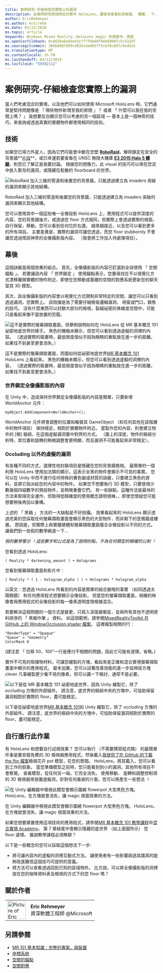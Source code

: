 ```yaml
---
title: 案例研究-仔細檢查您實際上的漏洞
description: 此案例研究將說明如何實作 HoloLens，讓使用者看到背後牆、 樓層、 下，並在其實際環境中的虛擬網站上的 「 magic 視窗 」 效果。
author: EricRehmeyer
ms.author: ericrehm
ms.date: 03/21/2018
ms.topic: article
keywords: Windows Mixed Reality，HoloLens magic 的視窗中，視差
ms.openlocfilehash: 0c0828a6ebbefdcff7f0a66f48469007c5c532df
ms.sourcegitcommit: 384b0087899cd835a3a965f75c6f6c607c9edd1b
ms.translationtype: MT
ms.contentlocale: zh-TW
ms.lasthandoff: 04/12/2019
ms.locfileid: "59592112"
---
```

# <a name="case-study---looking-through-holes-in-your-reality"></a>案例研究-仔細檢查您實際上的漏洞

當人們考慮混合的實境，以及他們可以如何使用 Microsoft HoloLens 時，它們通常是堅持問題像是 「 哪些物件新增至我的房間 」？ 或者 「 什麼可以我在我的空間上嗎？ 」 我想要反白顯示您可以考慮的另一個區域 — 基本上是一個神奇的技巧，來查詢或透過真實的實體物件都使用相同的技術。

## <a name="the-tech"></a>技術

如果您已得力外星人，因為它們可能會中斷在您壁 **[RoboRaid](https://www.youtube.com/watch?v=Hf9qkURqtbM)**，解除鎖定在安全的背景牆**[片段](case-study-creating-an-immersive-experience-in-fragments.md)**，或已幸運若要查看在 UNSC 無限大機庫 **[E3 2015 Halo 5 體驗](https://www.youtube.com/watch?v=QDw5QjDtFy8)**，則您已了解正是我要討論。 根據您的想像力，此 visual 的技巧可以用在您泥中放入暫存的漏洞，或隱藏在鬆散的 floorboard 的世界。

![RoboRaid 加入三維的管道和後置您的背景牆，只能透過建立為 invaders 突破的漏洞來顯示其他結構。](images/roboraid-640px.png)

RoboRaid 加入三維的管道和後置您的背景牆，只能透過建立為 invaders 突破的漏洞來顯示其他結構。

您可以使用其中一個這些唯一全像投影 HoloLens 上，應用程式可以提供深度的內容，您的背景牆後方，或透過您 floor 方式相同，但實際上會透過實際的視窗。 自行保留，移動，您可以看到任何位於右邊。 越來越接近，以及您可以看到更多的所有項目。 主要差異是，實際的漏洞可讓您透過，而您 floor stubbornly 不會讓您透過爬該神奇的全像攝影版內容。 （我會將工作加入待處理項目）。

## <a name="behind-the-scenes"></a>幕後

這個訣竅是兩個效果的組合。 首先，全像攝影版的內容已釘選到全球使用 「 空間錨點 」。 若要讓該內容 「 世界鎖定 」 使用錨點表示，您要尋找在不以視覺化方式漂移離開實體的物件附近，即使在您移動或基礎的空間的對應系統更新您的聊天室其 3D 模型。

其次，該全像攝影版的內容會以視覺化方式限制非常特定的空間，讓您可以只看到透過漏洞，您實際上。 該阻擋是為了需要仔細檢查邏輯漏洞、 視窗或門口，銷售的技巧。 沒有什麼東西可以封鎖大部分的檢視，裂縫祕密的侏維度空間中，可能只是看起來像不當放置的恐龍。

![這不是實際的螢幕擷取畫面，但舉例說明如何在 HoloLens 從 MR 基本概念 101 祕密地底世界的樣子。 黑色的機箱未顯示，但您可以看到透過虛擬的洞裡的內容。 （透過實際的裝置時，最低限度值似乎因為眼睛的重點放在進一步的距離，如果找不到甚至更會消失。）](images/origamiholecomposited-640px.png)

這不是實際的螢幕擷取畫面，而圖如何從祕密地底世界[MR 基本概念 101](holograms-101.md) HoloLens 上看起來。 黑色的機箱未顯示，但您可以看到透過虛擬的洞裡的內容。 （透過實際的裝置時，最低限度值似乎因為眼睛的重點放在進一步的距離，如果找不到甚至更會消失。）

### <a name="world-locking-holographic-content"></a>世界鎖定全像攝影版的內容

在 Unity 中，造成保持世界鎖定全像攝影版的內容是簡單，只要新增 WorldAnchor 元件：

```
myObject.AddComponent<WorldAnchor>();
```

WorldAnchor 元件將會調整的位置和輪替其 GameObject （和任何其他在該階層中的物件項目） 保持穩定，相對於實體物件附近。 當製作您的內容，則會建立物件的 [根] 樞紐，在這個虛擬漏洞置中對齊的方式。 （牆上的深度，物件的樞紐分析時，其位置和旋轉的稍微調整會更明顯，而且漏洞不可能看起來非常穩定）。

### <a name="occluding-everything-but-the-virtual-hole"></a>Occluding 以外的虛擬的漏洞

有各種不同的方式，選擇性地封鎖項目是隱藏在您的背景牆檢視。 最簡單的一個利用 HoloLens 使用加法類的顯示，這表示全黑的物件會顯示不可見的事實。 您可以在 Unity 中而不進行任何特殊的著色器或材質的訣竅，只要建立黑色的資料，並將它指派給您的內容中的物件。 如果您不想要執行 3D 模型，只要使用少數幾個四組數字的預設物件，並稍微重疊它們。 有一些缺點，這種作法是最快的方法來取得完全運作，但取得低精確度的使用概念證明很棒，，即使您懷疑您可能想要稍後再加以重構。

上述的 「 黑箱 」 方法的一大缺點是不好拍攝。 效果看起來的 HoloLens 顯示透過完美的您採取任何螢幕擷取畫面會顯示黑色的大型物件，而非剩下的塗鴉牆或樓層。 原因是，但實際上與實體硬體和螢幕擷取畫面複合全像投影以不同的方式。 讓我們到一些假的數學繞道一下...

*假的數學警示 ！這些數字和公式是為了說明的點，不為任何類型的精確的公制 ！*

您看到透過 HoloLens:

```
( Reality * darkening_amount ) + Holograms
```

您看到螢幕擷取畫面和影片中：

```
( Reality * ( 1 - hologram_alpha ) ) + Holograms * hologram_alpha
```

以英文：您透過 HoloLens 所看到的內容是簡單的組合變暗的事實 （如同透過太陽眼鏡） 和任何應用程式想要顯示全像投影。 但當您的螢幕擷取畫面，相機的映像會與應用程式的全像投影的每一像素透明度值根據混合。

若要解決這個問題的一個方式是變更，只寫入深度緩衝區，並與所有其他不透明資料排序的 「 黑箱作業 」 資料。 如這個範例，請參閱[MixedRealityToolkit 在 GitHub 上的 WindowOcclusion.shader 檔案](https://github.com/Microsoft/MixedRealityToolkit-Unity/blob/htk_release/Assets/HoloToolkit/Common/Shaders/WindowOcclusion.shader)。 這裡複製相關的行：

```
"RenderType" = "Opaque"
"Queue" = "Geometry"
ColorMask 0
```

(請注意 「 位移 50，100"一行是應付不相關的問題，因此它可能有道理，省略。)

實作不可見的阻擋物材料，可讓您繪製的方塊，看起來是正確和混合實境螢幕擷取畫面中顯示的應用程式。 變本加厲，您可以試著改善效能的進一步延伸該方塊 clever 凡事繪製更少看不見的像素，但可以講一下檢討，通常不是必要。

![以下是從 MR 基本概念 101 祕密地底世界，因為 Unity 繪製它，除了 occluding 方塊的外部組件。 請注意，底世界的樞紐中央的方塊中，可協助保留漏洞相對於實際的 floor，盡可能穩定。](images/underworld-occluded-640px.png)

以下是從祕密地底世界[MR 基本概念 101](holograms-101.md)如 Unity 繪製它，除了 occluding 方塊的外部組件。 請注意，底世界的樞紐中央的方塊中，可協助保留漏洞相對於實際的 floor，盡可能穩定。

## <a name="do-it-yourself"></a>自行進行此作業

有 HoloLens 和想要自行試用效果？ 您可以執行 （不需要撰寫程式碼） 的最簡單件事是要安裝免費的 3D 檢視器應用程式，然後載入[我提供了在 GitHub 的下載 the.fbx 檔案](https://github.com/Microsoft/HolographicAcademy/tree/CaseStudy-MagicWindow/MagicWindow)檢視花卉 pot 模型，在您的房間。 HoloLens，將其載入，您可以看到工作的假象。 當您準備模型之前時，您只能看到到小的漏洞，其他所有項目不會察覺。 查看模型，從任何另一端，它完全消失。 使用移動、 旋轉和調整控制項的 3D 檢視器來放置虛擬洞，針對任何垂直的介面，您可以將產生一些想法 ！

![在 Unity 編輯器中檢視此模型會顯示圍繞 flowerpot 大型黑色方塊。 HoloLens，在方塊就會消失，讓 magic 視窗效果的方法。](images/magicwindowflowerpotineditor.png)

在 Unity 編輯器中檢視此模型會顯示圍繞 flowerpot 大型黑色方塊。 HoloLens，在方塊就會消失，讓 magic 視窗效果的方法。

如果您想要建置使用這項技術的應用程式，請參閱[MR 基本概念 101 教學課程](holograms-101.md)中[混合實境 Academy](academy.md)。 第 7 章結尾中會顯示隱藏的底世界 （如上面圖所示） 您 floor 遽增。 誰說教學課程必須無聊？

以下是一些概念的您可以採取這個想法下一步:
* 將可讓內容內的虛擬的洞裡互動式方法。 讓使用者有一些影響超過其牆真的能夠改進難怪這個技巧可提供的意義。
* 將方法可以查看透過回到已知的區域物件。 比方說，可以將全像攝影版的洞裡放在您的咖啡資料表及檢視的方式下的您 floor 嗎？

## <a name="about-the-author"></a>關於作者

<table style="border-collapse:collapse">
<tr>
<td style="border-style: none" width="60px"><img alt="Picture of Eric Rehmeyer" width="60" height="60" src="images/genericusertile.jpg"></td>
<td style="border-style: none"><b>Eric Rehmeyer</b><br>資深軟體工程師 @Microsoft</td>
</tr>
</table>

## <a name="see-also"></a>另請參閱
* [MR 101 基本知識：完整的專案，與裝置](holograms-101.md)
* [座標系統](coordinate-systems.md)
* [空間的錨點](spatial-anchors.md)
* [空間對應](spatial-mapping.md)
